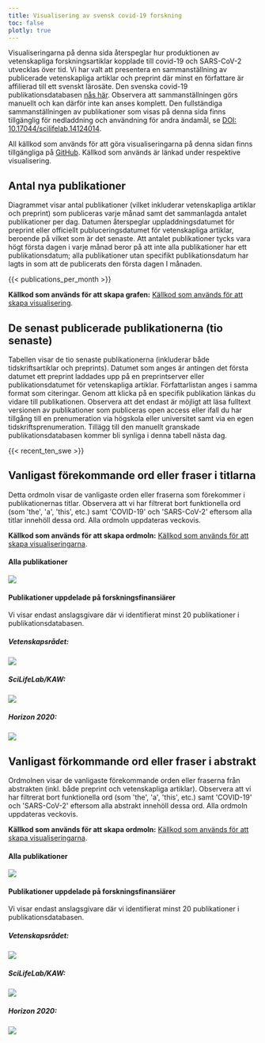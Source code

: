 ```yaml
---
title: Visualisering av svensk covid-19 forskning
toc: false
plotly: true
---
```

Visualiseringarna på denna sida återspeglar hur produktionen av vetenskapliga forskningsartiklar kopplade till covid-19 och SARS-CoV-2 utvecklas över tid. Vi har valt att presentera en sammanställning av publicerade vetenskapliga artiklar och preprint där minst en författare är affilierad till ett svenskt lärosäte. Den svenska covid-19 publikationsdatabasen [nås här](/sv/publications/). Observera att sammanställningen görs manuellt och kan därför inte kan anses komplett. Den fullständiga sammanställningen av publikationer som visas på denna sida finns tillgänglig för nedladdning och användning för andra ändamål, se [DOI: 10.17044/scilifelab.14124014](https://doi.org/10.17044/scilifelab.14124014).

All källkod som används för att göra visualiseringarna på denna sidan finns tillgängliga på [GitHub](https://github.com/ScilifelabDataCentre/covid-portal-visualisations). Källkod som används är länkad under respektive visualisering.

## Antal nya publikationer

Diagrammet visar antal publikationer (vilket inkluderar vetenskapliga artiklar och preprint) som publiceras varje månad samt det sammanlagda antalet publikationer per dag. Datumen återspeglar uppladdningsdatumet för preprint eller officiellt publuceringsdatumet för vetenskapliga artiklar, beroende på vilket som är det senaste. Att antalet publikationer tycks vara högt första dagen i varje månad beror på att inte alla publikationer har ett  publikationsdatum; alla publikationer utan specifikt publikationsdatum har lagts in som att de publicerats den första dagen I månaden.

<div class="table-responsive">
{{< publications_per_month >}}
</div>

**Källkod som används för att skapa grafen:** [Källkod som används för att skapa visualisering](https://github.com/ScilifelabDataCentre/covid-portal-visualisations/blob/main/Count_publications/count_publications.py).

## De senast publicerade publikationerna (tio senaste)

Tabellen visar de tio senaste publikationerna (inkluderar både tidskriftsartiklar och preprints). Datumet som anges är antingen det första datumet ett preprint laddades upp på en preprintserver eller publikationsdatumet för vetenskapliga artiklar. Författarlistan anges i samma format som citeringar. Genom att klicka på en specifik publikation länkas du vidare till publikationen. Observera att det endast är möjligt att läsa fulltext versionen av publikationer som publiceras open access eller ifall du har tillgång till en prenumeration via högskola eller universitet samt via en egen tidskriftsprenumeration. Tillägg till den manuellt granskade publikationsdatabasen kommer bli synliga i denna tabell nästa dag.

<div class="table-responsive">
{{< recent_ten_swe >}}
</div>

## Vanligast förekommande ord eller fraser i titlarna

Detta ordmoln visar de vanligaste orden eller fraserna som förekommer i publikationernas titlar. Observera att vi har filtrerat bort funktionella ord (som 'the', 'a', 'this', etc.) samt 'COVID-19' och 'SARS-CoV-2' eftersom alla titlar innehöll dessa ord. Alla ordmoln uppdateras veckovis.

**Källkod som används för att skapa ordmoln:** [Källkod som används för att skapa visualiseringarna](https://github.com/ScilifelabDataCentre/covid-portal-visualisations/tree/main/Wordcloud).

#### Alla publikationer

<div class="row my-4"><div class="col-md-8"><img src="https://blobserver.dc.scilifelab.se/blob/covid-portal-titles_all.png"></div></div>

#### Publikationer uppdelade på forskningsfinansiärer

Vi visar endast anslagsgivare där vi identifierat minst 20 publikationer i publikationsdatabasen.

<div class="container"> <div class="row mt-2"> <div class="col-md mr-4"> <div class="row"> <h5>Vetenskapsrådet:</h5> </div> <div class="row"> <img src="https://blobserver.dc.scilifelab.se/blob/covid-portal-titles_vr.png"> </div> </div> <div class="col-md mr-4"> <div class="row"> <h5>SciLifeLab/KAW:</h5> </div> <div class="row"> <img src="https://blobserver.dc.scilifelab.se/blob/covid-portal-titles_kaw.png"> </div> </div> <div class="col-md"> <div class="row"> <h5>Horizon 2020:</h5> </div> <div class="row"> <img src="https://blobserver.dc.scilifelab.se/blob/covid-portal-titles_h2020.png"> </div> </div> </div> </div>

## Vanligast förkommande ord eller fraser i abstrakt

Ordmolnen visar de vanligaste förekommande orden eller fraserna från abstrakten (inkl. både preprint och vetenskapliga artiklar). Observera att vi har filtrerat bort funktionella ord (som 'the', 'a', 'this', etc.) samt 'COVID-19' och 'SARS-CoV-2' eftersom alla abstrakt innehöll dessa ord. Alla ordmoln uppdateras veckovis.

**Källkod som används för att skapa ordmoln:** [Källkod som används för att skapa visualiseringarna](https://github.com/ScilifelabDataCentre/covid-portal-visualisations/tree/main/Wordcloud).

#### Alla publikationer

<div class="row my-4"><div class="col-md-8"><img src="https://blobserver.dc.scilifelab.se/blob/covid-portal-abstracts_all.png"></div></div>

#### Publikationer uppdelade på forskningsfinansiärer

Vi visar endast anslagsgivare där vi identifierat minst 20 publikationer i publikationsdatabasen.

<div class="container"> <div class="row mt-2"> <div class="col-md mr-4"> <div class="row"> <h5>Vetenskapsrådet:</h5> </div> <div class="row"> <img src="https://blobserver.dc.scilifelab.se/blob/covid-portal-abstracts_vr.png"> </div> </div> <div class="col-md mr-4"> <div class="row"> <h5>SciLifeLab/KAW:</h5> </div> <div class="row"> <img src="https://blobserver.dc.scilifelab.se/blob/covid-portal-abstracts_kaw.png"> </div> </div> <div class="col-md"> <div class="row"> <h5>Horizon 2020:</h5> </div> <div class="row"> <img src="https://blobserver.dc.scilifelab.se/blob/covid-portal-abstracts_h2020.png"> </div> </div> </div> </div>
